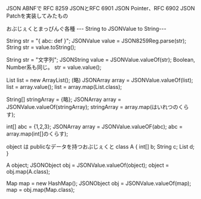JSON
ABNFで RFC 8259 JSONとRFC 6901 JSON Pointer、RFC 6902 JSON Patchを実装してみたもの

おぶじぇくとまっぴんぐ各種
--- String to JSONValue to String---

String str = "{ abc: def }";
JSONValue value = JSON8259Reg.parse(str);
String str = value.toString();

String str = "文字列";
JSONString value = JSONValue.valueOf(str);
Boolean, Number系も同じ。
str = value.value();

List list = new ArrayList();
(略)
JSONArray array = JSONValue.valueOf(list);
list = array.value();
list = array.map(List.class);

String[] stringArray = {略};
JSONArray array = JSONValue.valueOf(stringArray);
stringArray = array.map(はいれつのくらす);

int[] abc = {1,2,3};
JSONArray array = JSONValue.valueOF(abc);
abc = array.map(int[]のくらす);

object は publicなデータを持つおぶじぇくと
class A {
 int[] b;
 String c;
 List d;
}

A object;
JSONObject obj = JSONValue.valueOf(object);
object = obj.map(A.class);

Map map = new HashMap();
JSONObject obj = JSONValue.valueOf(map);
map = obj.map(Map.class);

